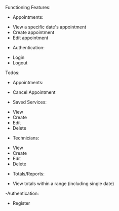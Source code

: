 Functioning Features:
- Appointments:
+ View a specific date's appointment
+ Create appointment
+ Edit appointment

- Authentication:
+ Login
+ Logout

Todos:

- Appointments:
+ Cancel Appointment

- Saved Services:
+ View
+ Create
+ Edit
+ Delete

- Technicians:
+ View
+ Create
+ Edit
+ Delete

- Totals/Reports:
+ View totals within a range (including single date)

-Authentication:
+ Register

